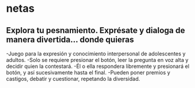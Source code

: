 # netas
## Explora tu pesnamiento. Exprésate y dialoga de manera divertida... donde quieras

-Juego para la expresión y conocimiento interpersonal de adolescentes y adultos.
-Solo se requiere presionar el botón, leer la pregunta en voz alta y decidir quien la contestará.
-Él o ella respondera libremente y presionará el botón, y así sucesivamente hasta el final.
-Pueden poner premios y castigos, debatir y cuestionar, repetando la diversidad.